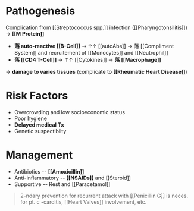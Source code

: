 # Pathogenesis
Complication from [[Streptococcus spp.]] infection ([[Pharyngotonsilitis]]) → **[[M Protein]]**
- **落 auto-reactive [[B-Cell]]** → ↑↑ [[autoAbs]] → 落 [[Compliment System]] and recruitement of [[Monocytes]] and [[Neutrophil]]
- **落 [[CD4 T-Cell]]** → ↑↑ [[Cytokines]] → **落 [[Macrophage]]**

→ **damage to varies tissues** (complicate to **[[Rheumatic Heart Disease]]**)

# Risk Factors
- Overcrowding and low socioeconomic status
- Poor hygiene
- **Delayed medical Tx**
- Genetic suspectibilty

# Management
- Antibiotics -- **[[Amoxicillin]]**
- Anti-inflammatory -- **[[NSAIDs]]** and [[Steroid]]
- Supportive -- Rest and [[Paracetamol]]

> 2-ndary prevention for recurrent attack with [[Penicillin G]] is neces. for pt. c -carditis, [[Heart Valves]] involvement, etc.

